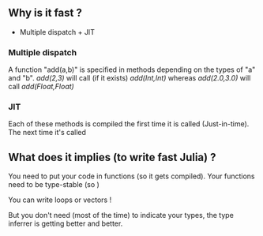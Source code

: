 ## Why is it fast ?

- Multiple dispatch + JIT

### Multiple dispatch

A function "add(a,b)" is specified in methods depending on the types of "a" and "b".
*add(2,3)* will call (if it exists) *add(Int,Int)* whereas *add(2.0,3.0)* will call *add(Float,Float)*

### JIT
Each of these methods is compiled the first time it is called (Just-in-time). The next time it's called 



## What does it implies (to write fast Julia) ?

You need to put your code in functions (so it gets compiled).
Your functions need to be type-stable (so )

You can write loops or vectors ! 

But you don't need (most of the time) to indicate your types, the type inferrer is getting better and better.
